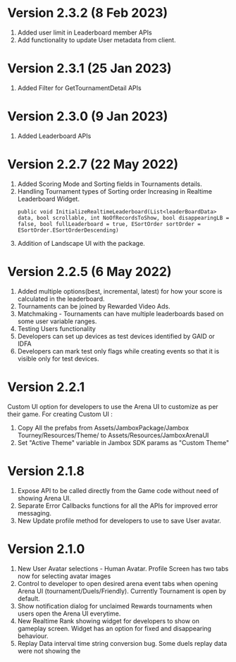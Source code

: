 # Version 2.3.2 (8 Feb 2023)
1. Added user limit in Leaderboard member APIs
2. Add functionality to update User metadata from client.

# Version 2.3.1 (25 Jan 2023)
1. Added Filter for GetTournamentDetail APIs

# Version 2.3.0 (9 Jan 2023)
1. Added Leaderboard APIs

# Version 2.2.7 (22 May 2022)
1. Added Scoring Mode and Sorting fields in Tournaments details.
2. Handling Tournament types of Sorting order Increasing in Realtime Leaderboard Widget.
    ```
    public void InitializeRealtimeLeaderboard(List<leaderBoardData> data, bool scrollable, int NoOfRecordsToShow, bool disappearingLB = false, bool fullLeaderboard = true, ESortOrder sortOrder = ESortOrder.ESortOrderDescending)
    ```
4. Addition of Landscape UI with the package.

# Version 2.2.5 (6 May 2022)
1. Added multiple options(best, incremental, latest) for how your score is calculated in the leaderboard. 
2. Tournaments can be joined by Rewarded Video Ads.
3. Matchmaking - Tournaments can have multiple leaderboards based on some user variable ranges.
4. Testing Users functionality
5. Developers can set up devices as test devices identified by GAID or IDFA
6. Developers can mark test only flags while creating events so that it is visible only for test devices.


# Version 2.2.1
Custom UI option for developers to use the Arena UI to customize as per their game. 
For creating Custom UI :

1. Copy All the prefabs from Assets/JamboxPackage/Jambox Tourney/Resources/Theme/ to Assets/Resources/JamboxArenaUI
2. Set "Active Theme" variable in Jambox SDK params as "Custom Theme"


# Version 2.1.8

1. Expose API to be called directly from the Game code without need of showing Arena UI.
2. Separate Error Callbacks functions for all the APIs for improved error messaging.
3. New Update profile method for developers to use to save User avatar.


# Version 2.1.0
1. New User Avatar selections - Human Avatar. Profile Screen has two tabs now for selecting avatar images
2. Control to developer to open desired arena event tabs when opening Arena UI (tournament/Duels/Friendly). Currently Tournament is open by default.
3. Show notification dialog for unclaimed Rewards tournaments when users open the Arena UI everytime. 
4. New Realtime Rank showing widget for developers to show on gameplay screen. Widget has an option for fixed and disappearing behaviour. 
5. Replay Data interval time string conversion bug. Some duels replay data were not showing the


